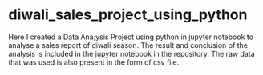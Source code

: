 # diwali_sales_project_using_python
Here I created a Data Ana;ysis Project using python in jupyter notebook to analyse a sales report of diwali season. The result and conclusion of the analysis is included in the jupyter notebook in the repository. The raw data that was used is also present in the form of csv file.

